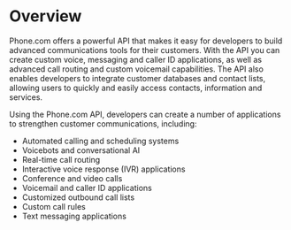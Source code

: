 # Overview

Phone.com offers a powerful API that makes it easy for developers to build
advanced communications tools for their customers. With the API you can create
custom voice, messaging and caller ID applications, as well as advanced call
routing and custom voicemail capabilities. The API also enables developers to
integrate customer databases and contact lists, allowing users to quickly and
easily access contacts, information and services.

Using the Phone.com API, developers can create a number of applications to
strengthen customer communications, including:

- Automated calling and scheduling systems
- Voicebots and conversational AI
- Real-time call routing
- Interactive voice response (IVR) applications
- Conference and video calls
- Voicemail and caller ID applications
- Customized outbound call lists
- Custom call rules
- Text messaging applications
